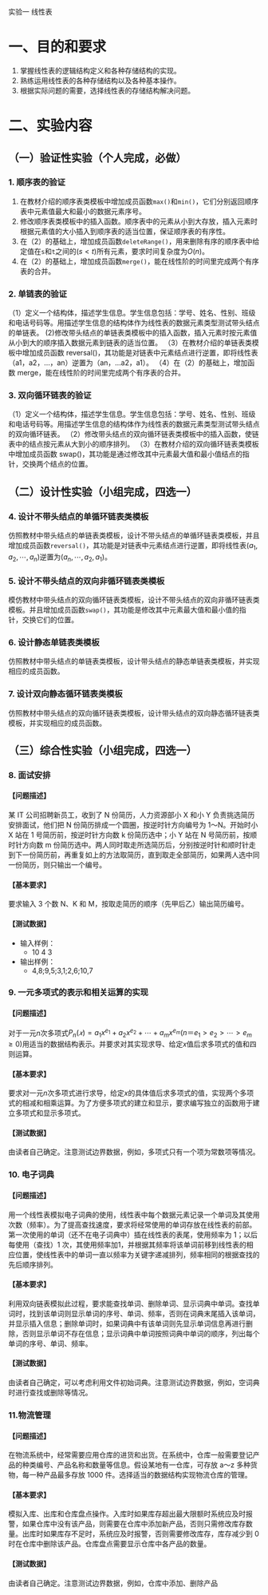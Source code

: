 实验一 线性表

# 一、目的和要求

1. 掌握线性表的逻辑结构定义和各种存储结构的实现。
2. 熟练运用线性表的各种存储结构以及各种基本操作。
3. 根据实际问题的需要，选择线性表的存储结构解决问题。

# 二、实验内容

## （一）验证性实验（个人完成，必做）

### 1. 顺序表的验证 

1. 在教材介绍的顺序表类模板中增加成员函数`max()`和`min()`，它们分别返回顺序表中元素值最大和最小的数据元素序号。
2. 修改顺序表类模板中的插入函数。顺序表中的元素从小到大存放，插入元素时根据元素值的大小插入到顺序表的适当位置，保证顺序表的有序性。
3. 在（2）的基础上，增加成员函数`deleteRange()`，用来删除有序的顺序表中给定值在`s`和`t`之间的$(s<t)$所有元素，要求时间复杂度为$O(n)$。
4. 在（2）的基础上，增加成员函数`merge()`，能在线性阶的时间里完成两个有序表的合并。

### 2. 单链表的验证 
（1）定义一个结构体，描述学生信息。学生信息包括：学号、姓名、性别、班级和电话号码等。用描述学生信息的结构体作为线性表的数据元素类型测试带头结点的单链表。
(2)修改带头结点的单链表类模板中的插入函数，插入元素时按元素值从小到大的顺序插入数据元素到链表的适当位置。
（3）在教材介绍的单链表类模板中增加成员函数 reversal()，其功能是对链表中元素结点进行逆置，即将线性表（a1，a2，…，an）逆置为（an，…a2，a1）。
（4）在（2）的基础上，增加函数 merge，能在线性阶的时间里完成两个有序表的合并。

### 3. 双向循环链表的验证 

（1）定义一个结构体，描述学生信息。学生信息包括：学号、姓名、性别、班级和电话号码等。用描述学生信息的结构体作为线性表的数据元素类型测试带头结点的双向循环链表。
（2）修改带头结点的双向循环链表类模板中的插入函数，使链表中的结点按元素从大到小的顺序排列。
（3）在教材介绍的双向循环链表类模板中增加成员函数 swap()，其功能是通过修改其中元素最大值和最小值结点的指针，交换两个结点的位置。

## （二）设计性实验（小组完成，四选一） 

### 4. 设计不带头结点的单循环链表类模板

仿照教材中带头结点的单链表类模板，设计不带头结点的单循环链表类模板，并且增加成员函数`reversal()`，其功能是对链表中元素结点进行逆置，即将线性表$(a_1,a_2,\cdots,a_n)$逆置为$(a_n,\cdots,a_2,a_1)$。

### 5. 设计不带头结点的双向非循环链表类模板

模仿教材中带头结点的双向循环链表类模板，设计不带头结点的双向非循环链表类模板。并且增加成员函数`swap()`，其功能是修改其中元素最大值和最小值的指针，交换它们的位置。

### 6. 设计静态单链表类模板

仿照教材中带头结点的单链表类模板，设计带头结点的静态单链表类模板，并实现相应的成员函数。

### 7. 设计双向静态循环链表类模板

仿照教材中带头结点的双向循环链表类模板，设计带头结点的双向静态循环链表类模板，并实现相应的成员函数。

## （三）综合性实验（小组完成，四选一）

### 8. 面试安排

#### 【问题描述】

某 IT 公司招聘新员工，收到了 N 份简历，人力资源部小 X 和小 Y 负责挑选简历安排面试，他们把 N 份简历排成一个圆圈，按逆时针方向编号为 1～N。开始时小 X 站在 1 号简历前，按逆时针方向数 k 份简历选中；小 Y 站在 N 号简历前，按顺时针方向数 m 份简历选中。两人同时取走所选简历后，分别按逆时针和顺时针走到下一份简历前，再重复如上的方法取简历，直到取走全部简历，如果两人选中同一份简历，则只输出一个编号。

#### 【基本要求】

要求输入 3 个数 N、K 和 M，按取走简历的顺序（先甲后乙）输出简历编号。

#### 【测试数据】

- 输入样例：
  - 10 4 3
- 输出样例：
  - 4,8;9,5;3,1;2,6;10,7

### 9. 一元多项式的表示和相关运算的实现

#### 【问题描述】

对于一元$n$次多项式$P_n(𝑥) = a_1x^{e_1} + a_2x^{e_2}+\cdots+a_mx^{e_m}(n＝e_1>e_2>\cdots>e_m\ge0)$用适当的数据结构表示。并要求对其实现求导、给定$x$值后求多项式的值和四则运算。

#### 【基本要求】

要求对一元$n$次多项式进行求导，给定$x$的具体值后求多项式的值，实现两个多项式的相减和相乘运算。为了方便多项式的建立和显示，要求编写独立的函数用于建立多项式和显示多项式。

#### 【测试数据】

由读者自己确定。注意测试边界数据，例如，多项式只有一个项为常数项等情况。

### 10. 电子词典

#### 【问题描述】

用一个线性表模拟电子词典的使用，线性表中每个数据元素记录一个单词及其使用次数（频率）。为了提高查找速度，要求将经常使用的单词存放在线性表的前部。第一次使用的单词（还不在电子词典中）插在线性表的表尾，使用频率为 1；以后每使用（查找）1 次，其使用频率加1，并根据其频率将该单词前移到线性表的相应位置，使线性表中的单词一直以频率为关键字递减排列，频率相同的根据查找的先后顺序排列。

#### 【基本要求】

利用双向链表模拟此过程，要求能查找单词、删除单词、显示词典中单词。查找单词时，找到该单词则显示单词的序号、单词、频率，否则在词典末尾插入该单词，并显示插入信息；删除单词时，如果词典中有该单词则先显示单词信息再进行删除，否则显示单词不存在信息；显示词典中单词按照词典中单词的顺序，列出每个单词的序号、单词、频率。

#### 【测试数据】

由读者自己确定，可以考虑利用文件初始词典。注意测试边界数据，例如，空词典时进行查找或删除等情况。

### 11.物流管理

#### 【问题描述】

在物流系统中，经常需要应用仓库的进货和出货。在系统中，仓库一般需要登记产品的种类编号、产品名称和数量等信息。假设某地有一仓库，可存放 a～z 多种货物，每一种产品最多存放 1000 件。选择适当的数据结构实现物流仓库的管理。

#### 【基本要求】

模拟入库、出库和仓库盘点操作。入库时如果库存超出最大限额时系统应及时报警，如果仓库中没有该产品，则需要在仓库中添加新产品，否则只需修改库存数量。出库时如果库存不足时，系统应及时报警，否则需要修改库存，库存减少到 0 时在仓库中删除该产品。仓库盘点需要显示仓库中各产品的数量。

#### 【测试数据】

由读者自己确定。注意测试边界数据，例如，仓库中添加、删除产品
